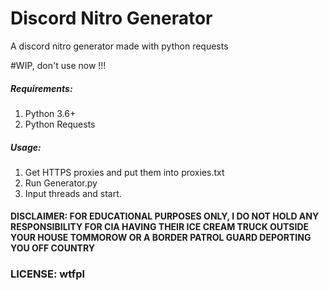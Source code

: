 # Discord Nitro Generator
A discord nitro generator made with python requests

#WIP, don't use now !!!

##### Requirements:
  1. Python 3.6+
  2. Python Requests
 
##### Usage:
  1. Get HTTPS proxies and put them into proxies.txt
  2. Run Generator.py
  3. Input threads and start.
  
#### DISCLAIMER: FOR EDUCATIONAL PURPOSES ONLY, I DO NOT HOLD ANY RESPONSIBILITY FOR CIA HAVING THEIR ICE CREAM TRUCK OUTSIDE YOUR HOUSE TOMMOROW OR A BORDER PATROL GUARD DEPORTING YOU OFF COUNTRY

### LICENSE: wtfpl


